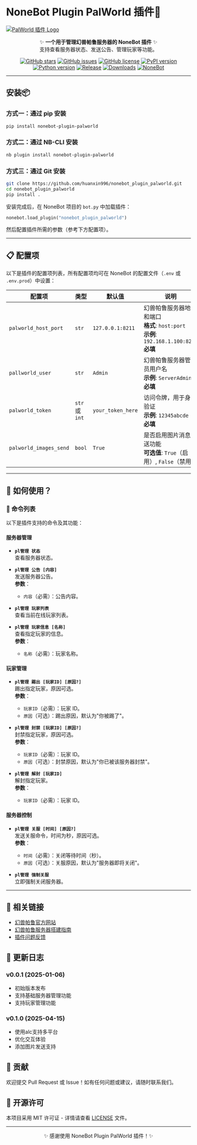 <!-- markdownlint-disable MD033 -->

# NoneBot Plugin PalWorld 插件🌟

[![PalWorld 插件 Logo](https://raw.githubusercontent.com/huanxin996/nonebot_plugin_hx-yinying/main/.venv/hx_img.png)](https://blog.huanxinbot.com/)

<div align="center">

✨ **一个用于管理幻兽帕鲁服务器的 NoneBot 插件** ✨  
支持查看服务器状态、发送公告、管理玩家等功能。

</div>

<div align="center">

[![GitHub stars](https://img.shields.io/github/stars/huanxin996/nonebot_plugin_palworld?style=social)](https://github.com/huanxin996/nonebot_plugin_palworld)
[![GitHub issues](https://img.shields.io/github/issues/huanxin996/nonebot_plugin_palworld)](https://github.com/huanxin996/nonebot_plugin_palworld/issues)
[![GitHub license](https://img.shields.io/github/license/huanxin996/nonebot_plugin_palworld)](https://github.com/huanxin996/nonebot_plugin_palworld/blob/main/LICENSE)
[![PyPI version](https://img.shields.io/pypi/v/nonebot-plugin-palworld)](https://pypi.org/project/nonebot-plugin-palworld/)
[![Python version](https://img.shields.io/badge/python-3.8+-blue.svg)](https://www.python.org/)
[![Release](https://img.shields.io/github/v/release/huanxin996/nonebot_plugin_palworld?include_prereleases)](https://github.com/huanxin996/nonebot_plugin_palworld/releases)
[![Downloads](https://img.shields.io/pypi/dm/nonebot-plugin-palworld)](https://pypi.org/project/nonebot-plugin-palworld/)
[![NoneBot](https://img.shields.io/badge/NoneBot-2.0-brightgreen)](https://v2.nonebot.dev/)

</div>

---

## 安装📦

### 方式一：通过 pip 安装

```bash
pip install nonebot-plugin-palworld
```

### 方式二：通过 NB-CLI 安装

```bash
nb plugin install nonebot-plugin-palworld
```

### 方式三：通过 Git 安装

```bash
git clone https://github.com/huanxin996/nonebot_plugin_palworld.git
cd nonebot_plugin_palworld
pip install .
```

安装完成后，在 NoneBot 项目的 `bot.py` 中加载插件：

```python
nonebot.load_plugin("nonebot_plugin_palworld")
```

然后配置插件所需的参数（参考下方配置项）。

---

## 📋 配置项

以下是插件的配置项列表，所有配置项均可在 NoneBot 的配置文件（`.env` 或 `.env.prod`）中设置：

| 配置项 | 类型 | 默认值 | 说明 |
|------|------|------|------|
| `palworld_host_port` | `str` | `127.0.0.1:8211` | 幻兽帕鲁服务器地址和端口<br>**格式**: `host:port`<br>**示例**: `192.168.1.100:8211`<br>**必填** |
| `pallworld_user` | `str` | `Admin` | 幻兽帕鲁服务器管理员用户名<br>**示例**: `ServerAdmin`<br>**必填** |
| `palworld_token` | `str` 或 `int` | `your_token_here` | 访问令牌，用于身份验证<br>**示例**: `12345abcde`<br>**必填** |
| `palworld_images_send` | `bool` | `True` | 是否启用图片消息发送功能<br>**可选值**: `True`（启用）, `False`（禁用） |

---

## 🚀 如何使用？

### 📜 命令列表

以下是插件支持的命令及其功能：

#### **服务器管理**

- **`pl管理 状态`**  
  查看服务器状态。

- **`pl管理 公告 [内容]`**  
  发送服务器公告。  
  **参数**：  
  - `内容`（必需）：公告内容。

- **`pl管理 玩家列表`**  
  查看当前在线玩家列表。

- **`pl管理 玩家信息 [名称]`**  
  查看指定玩家的信息。  
  **参数**：  
  - `名称`（必需）：玩家名称。

#### **玩家管理**

- **`pl管理 踢出 [玩家ID] [原因?]`**  
  踢出指定玩家，原因可选。  
  **参数**：  
  - `玩家ID`（必需）：玩家 ID。  
  - `原因`（可选）：踢出原因，默认为"你被踢了"。

- **`pl管理 封禁 [玩家ID] [原因?]`**  
  封禁指定玩家，原因可选。  
  **参数**：  
  - `玩家ID`（必需）：玩家 ID。  
  - `原因`（可选）：封禁原因，默认为"你已被该服务器封禁"。

- **`pl管理 解封 [玩家ID]`**  
  解封指定玩家。  
  **参数**：  
  - `玩家ID`（必需）：玩家 ID。

#### **服务器控制**

- **`pl管理 关服 [时间] [原因?]`**  
  发送关服命令，时间为秒，原因可选。  
  **参数**：  
  - `时间`（必需）：关闭等待时间（秒）。  
  - `原因`（可选）：关服原因，默认为"服务器即将关闭"。

- **`pl管理 强制关服`**  
  立即强制关闭服务器。

---

## 🔗 相关链接

- [幻兽帕鲁官方网站](https://www.pocketpair.jp/palworld)
- [幻兽帕鲁服务器搭建指南](https://github.com/huanxin996/palworld-server-guide)
- [插件问题反馈](https://github.com/huanxin996/nonebot_plugin_palworld/issues)

## 📝 更新日志

### v0.0.1 (2025-01-06)

- 初始版本发布
- 支持基础服务器管理功能
- 支持玩家管理功能

### v0.1.0 (2025-04-15)

- 使用alc支持多平台
- 优化交互体验
- 添加图片发送支持

## 🤝 贡献

欢迎提交 Pull Request 或 Issue！如有任何问题或建议，请随时联系我们。

## 📄 开源许可

本项目采用 MIT 许可证 - 详情请查看 [LICENSE](https://github.com/huanxin996/nonebot_plugin_palworld/blob/main/LICENSE) 文件。

---

<p align="center">✨ 感谢使用 NoneBot Plugin PalWorld 插件！✨</p>

<!-- markdownlint-restore -->